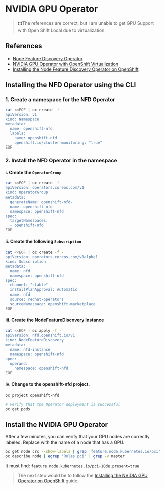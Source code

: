 # NVIDIA GPU Operator

> ❗❗️❗️️The references are correct, but I am unable to get GPU Support with Open Shift Local due to virtualization.


## References

- [Node Feature Discovery Operator](https://docs.redhat.com/en/documentation/openshift_container_platform/4.18/html/specialized_hardware_and_driver_enablement/psap-node-feature-discovery-operator#install-operator-cli_psap-node-feature-discovery-operator)
- [NVIDIA GPU Operator with OpenShift Virtualization](https://docs.nvidia.com/datacenter/cloud-native/openshift/latest/openshift-virtualization.html)
- [Installing the Node Feature Discovery Operator on OpenShift](https://docs.nvidia.com/datacenter/cloud-native/openshift/latest/install-nfd.html)

## Installing the NFD Operator using the CLI

### 1. Create a namespace for the NFD Operator

```bash
cat <<EOF | oc create -f -
apiVersion: v1
kind: Namespace
metadata:
  name: openshift-nfd
  labels:
    name: openshift-nfd
    openshift.io/cluster-monitoring: "true"
EOF
```

### 2. Install the NFD Operator in the namespace

#### i. Create the `OperatorGroup`

```bash
cat <<EOF | oc create -f -
apiVersion: operators.coreos.com/v1
kind: OperatorGroup
metadata:
  generateName: openshift-nfd-
  name: openshift-nfd
  namespace: openshift-nfd
spec:
  targetNamespaces:
  - openshift-nfd
EOF
```

#### ii. Create the following `Subscription`

```bash
cat <<EOF | oc create -f -
apiVersion: operators.coreos.com/v1alpha1
kind: Subscription
metadata:
  name: nfd
  namespace: openshift-nfd
spec:
  channel: "stable"
  installPlanApproval: Automatic
  name: nfd
  source: redhat-operators
  sourceNamespace: openshift-marketplace
EOF
```

#### iii. Create the NodeFeatureDiscovery Instance

```bash
cat <<EOF | oc apply -f -
apiVersion: nfd.openshift.io/v1
kind: NodeFeatureDiscovery
metadata:
  name: nfd-instance
  namespace: openshift-nfd
spec:
  operand:
    namespace: openshift-nfd
EOF
```

#### iv. Change to the openshift-nfd project.

```bash
oc project openshift-nfd

# verify that the Operator deployment is successful
oc get pods
```

## Install the NVIDIA GPU Operator

After a few minutes, you can verify that your GPU nodes are correctly labeled. Replace <your-gpu-node-name> with the name of a node that has a GPU.

```bash
oc get node crc --show-labels | grep 'feature.node.kubernetes.io/pci'
oc describe node | egrep 'Roles|pci' | grep -v master
```

It must find: `feature.node.kubernetes.io/pci-10de.present=true` 

> The next step would be to follow the [Installing the NVIDIA GPU Operator on OpenShift](https://docs.nvidia.com/datacenter/cloud-native/openshift/latest/install-gpu-ocp.html) guide.